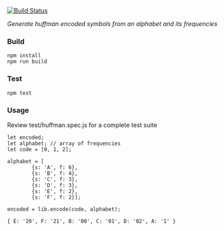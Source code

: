 [![Build Status](https://travis-ci.org/aecostas/investment-analyzer.svg?branch=master)](https://travis-ci.org/aecostas/investment-analyzer)

*Generate huffman encoded symbols from an alphabet and its frequencies*

### Build
```
npm install
npm run build
```

### Test
```
npm test
```

### Usage
Review test/huffman.spec.js for a complete test suite

```
let encoded;
let alphabet; // array of frequencies
let code = [0, 1, 2];

alphabet = [
		{s: 'A', f: 6},
		{s: 'B', f: 4},
		{s: 'C', f: 3},
		{s: 'D', f: 3},
		{s: 'E', f: 2},
		{s: 'F', f: 2}];

encoded = lib.encode(code, alphabet);
```

```
{ E: '20', F: '21', B: '00', C: '01', D: '02', A: '1' }
```
